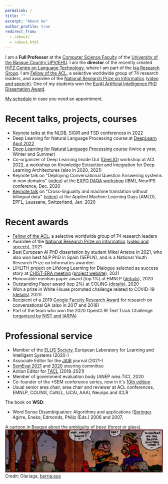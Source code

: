 ```yaml
---
permalink: /
title: ""
excerpt: "About me"
author_profile: true
redirect_from: 
  - /about/
  - /about.html
---
```


I am a **Full Professor** at the [Computer Science Faculty](https://www.ehu.eus/eu/web/informatika-fakultatea) of the [University of the Basque Country UPV/EHU](http://www.ehu.eus). I am the **director** of the recently created [HiTZ Centre on Language Technology](http://hitz.eus), where I am part of the [Ixa Research Group](http://ixa.eus). I am [Fellow of the ACL](https://www.aclweb.org/portal/content/acl-fellows-2021), a selective worldwide group of 74 research leaders, and awardee of the [National Research Prize on Informatics](https://www.fbbva.es/premios/premios-investigacion-sociedad-cientifica-informatica-espana-fundacion-bbva-2021/#galardonados) ([video and speech](https://www.fbbva.es/galardonados/eneko-agirre/)). One of my students won the [EurAI Artificial Intelligence PhD Dissertation Award](https://www.eurai.org/award/mikel-artexte).   

<!-- I collaborate with the [Udako Euskal Unibertsitatea](http://ueu.eus/). -->

[My schedule](http://ixa2.si.ehu.eus/eneko/00-enekobusyfree.html) in case you need an appointment.


Recent talks, projects, courses
======
*   Keynote talks at the NLDB, SIGIR and TSD conferences in 2022
*   Deep Learning for Natural Language Processing course at [DeepLearn April 2022](https://irdta.eu/deeplearn/2022sp/)
*   [Deep Learning for Natural Language Processing course](http://ixa.eus/dl4nlp) (twice a year, Winter and Summer)
*   Co-organizer of Deep Learning Inside Out ([DeeLIO](https://sites.google.com/view/deelio-ws/)) workshop at ACL 2022, a workshop on Knowledge Extraction and Integration for Deep Learning Architectures (also in 2020, 2021)
*   Keynote talk on "Deploying Conversational Question Answering systems in new domains" ([video](https://slideslive.com/38943532/deploying-conversational-question-answering-systems-in-new-domains)) at the [EXPO DAQA workshop](https://neurips.cc/ExpoConferences/2020/workshop/20242) (IBM), NeurIPS conference, Dec. 2020
*   [Keynote talk](https://appliedmldays.org/events/amld-epfl-2020/tracks/ai-nlp/) on "Cross-linguality and machine translation without bilingual data" ([video](https://youtu.be/RHXcqxYUFME)) at the Applied Machine Learning Days (AMLD), EPFL, Laussane, Switzerland, Jan. 2020  


Recent awards
======
*   [Fellow of the ACL](https://www.aclweb.org/portal/content/acl-fellows-2021), a selective worldwide group of 74 research leaders
*   Awardee of the [National Research Prize on Informatics](https://www.fbbva.es/premios/premios-investigacion-sociedad-cientifica-informatica-espana-fundacion-bbva-2021/#galardonados) ([video and speech](https://www.fbbva.es/galardonados/eneko-agirre/)), 2021
*   Best European AI PhD dissertation by student Mikel Artetxe in 2021, who also won best NLP PhD in Spain (SEPLN), and is a National Youth Research Prize on Informatics awardee.
*   LIHLITH project on Lifelong Learning for Dialogue selected as success story at [CHIST-ERA meeting](https://www.chistera.eu/news/chist-era-projects-seminar-2021-had-good-turnout) ([project website](http://www.ixa.eus/lihlith/)), 2021
*   Honourable mention paper award (top 1%) at EMNLP ([details](https://2020.emnlp.org/blog/2020-11-19-best-papers)), 2020
*   Outstanding Paper award (top 2%) at COLING ([details](https://coling2020.org/)), 2020
*   Won a prize in White House promoted challenge related to COVID-19 [(details)](http://www.ehu.eus/ehusfera/ixa/2020/05/07/ixa-awarded-in-the-artificial-intelligence-competition-related-to-covid-19-disease/) 2020
*   Recipient of a 2019 [Google Faculty Research Award](https://ai.google/research/outreach/faculty-research-awards/) for research on conversational QA (also in 2017 and 2018)
*   Part of the team who won the 2020 OpenCLIR Text Track Challenge [(organised by NIST and IARPA)](https://twitter.com/IARPAnews/status/1192855406890094596)



Professional service
======
*   Member of the [ELLIS Society](https://ellis.eu/), European Laboratory for Learning and Intelligent Systems (2020-)
*   Associate Editor for the [JAIR](https://www.jair.org/) journal (2021-)
*   [SemEval 2021](https://semeval.github.io/SemEval2021/) and [2020](http://alt.qcri.org/semeval2020) steering committee
*   Action Editor for [TACL](http://www.transacl.org/) (2018-2021)
*   Member of government evaluation body (ANEP area TIC), 2020
*   Co-founder of the \*SEM conference series, now in it's [10th edition](https://sites.google.com/view/starsem2021/home)
*   Usual senior area chair, area chair and reviewer at ACL conferences, EMNLP, COLING, CoNLL, IJCAI, AAAI, Neurips and ICLR


The book on **WSD**:
*	Word Sense Disambiguation: Algorithms and applications ([Springer](https://www.springer.com/gp/book/9781402048081#otherversion=9781402068706). Agirre, Eneko; Edmonds, Philip (Eds.) 2006 and 2007. 

A cartoon in Basque about the ambiguity of *baso* (forest or glass). 
![Cartoon](images/zaki-baso.jpg?raw=true)
Credit: Olariaga, [berria.eus](https://berria.eus)
